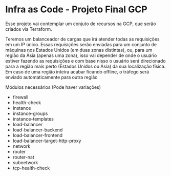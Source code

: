 # Infra as Code - Projeto Final GCP

Esse projeto vai contemplar um conjuto de recursos na GCP, que serão criados via Terraform. 

Teremos um balanceador de cargas que irá atender todas as requisições em um IP único. Essas requisições serão enviadas para um conjunto de máquinas nos Estados Unidos (em duas
zonas distintas), ou, para um região da Ásia (apenas uma zona), isso vai depender de onde o usuário estiver fazendo as requisições e com base nisso o usuário será direcionado para a região mais perto (Estados Unidos ou Ásia) da sua localização física. Em caso de uma região inteira acabar ficando offline, o tráfego será enviado automaticamente para outra região


Módulos necessários (Pode haver variações)

- firewall
- health-check
- instance
- instance-groups
- instance-templates
- load-balancer
- load-balancer-backend
- load-balancer-frontend
- load-balancer-target-http-proxy
- network
- router
- router-nat
- subnetwork
- tcp-health-check
